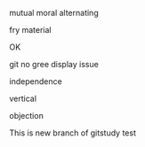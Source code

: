 mutual
moral
alternating

fry
material

OK

git no gree display issue

independence

vertical

objection

This is new branch of gitstudy test
